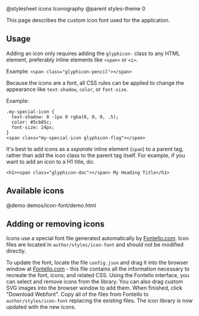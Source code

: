 @stylesheet icons Iconography
@parent styles-theme 0

This page describes the custom icon font used for the application.

## Usage
Adding an icon only requires adding the `glyphicon-` class to any HTML element, preferably inline elements like `<span>` or `<i>`.

Example: `<span class="glyphicon-pencil"></span>`

Because the icons are a font, all CSS rules can be applied to change the appearance like `text-shadow`, `color`, or `font-size`.

Example:
````
.my-special-icon {
  text-shadow: 0 -1px 0 rgba(0, 0, 0, .5);
  color: #5cb85c;
  font-size: 24px;
}
<span class="my-special-icon glyphicon-flag"></span>
````

It's best to add icons as a *separate* inline element (`span`) to a parent tag, rather than add the icon class to the parent tag itself. For example, if you want to add an icon to a H1 title, do: 
````
<h1><span class="glyphicon-doc"></span> My Heading Title</h1>
````

## Available icons
@demo demos/icon-font/demo.html

## Adding or removing icons
Icons use a special font file generated automatically by <a href="http://fontello.com/">Fontello.com</a>. Icon files are located in `author/styles/icon-font` and should not be modified directly.

To update the font, locate the file `config.json` and drag it into the browser window at <a href="http://fontello.com/">Fontello.com</a> - this file contains all the information necessary to recreate the font, icons, and related CSS. Using the Fontello interface, you can select and remove icons from the library. You can also drag custom SVG images into the browser window to add them. When finished, click "Download Webfont". Copy all of the files from Fontello to `author/styles/icon-font` replacing the existing files. The icon library is now updated with the new icons.
